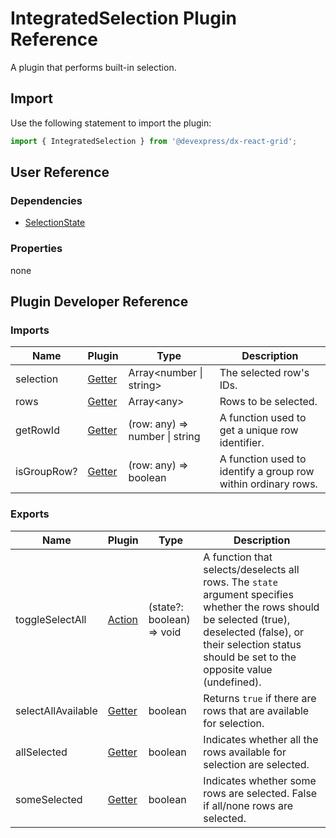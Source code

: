 # IntegratedSelection Plugin Reference

A plugin that performs built-in selection.

## Import

Use the following statement to import the plugin:

```js
import { IntegratedSelection } from '@devexpress/dx-react-grid';
```

## User Reference

### Dependencies

- [SelectionState](selection-state.md)

### Properties

none

## Plugin Developer Reference

### Imports

Name | Plugin | Type | Description
-----|--------|------|------------
selection | [Getter](../../../dx-react-core/docs/reference/getter.md) | Array&lt;number &#124; string&gt; | The selected row's IDs.
rows | [Getter](../../../dx-react-core/docs/reference/getter.md) | Array&lt;any&gt; | Rows to be selected.
getRowId | [Getter](../../../dx-react-core/docs/reference/getter.md) | (row: any) => number &#124; string | A function used to get a unique row identifier.
isGroupRow? | [Getter](../../../dx-react-core/docs/reference/getter.md) | (row: any) => boolean | A function used to identify a group row within ordinary rows.

### Exports

Name | Plugin | Type | Description
-----|--------|------|------------
toggleSelectAll | [Action](../../../dx-react-core/docs/reference/action.md) | (state?: boolean) => void | A function that selects/deselects all rows. The `state` argument specifies whether the rows should be selected (true), deselected (false), or their selection status should be set to the opposite value (undefined).
selectAllAvailable | [Getter](../../../dx-react-core/docs/reference/getter.md) | boolean | Returns `true` if there are rows that are available for selection.
allSelected | [Getter](../../../dx-react-core/docs/reference/getter.md) | boolean | Indicates whether all the rows available for selection are selected.
someSelected | [Getter](../../../dx-react-core/docs/reference/getter.md) | boolean | Indicates whether some rows are selected. False if all/none rows are selected.
